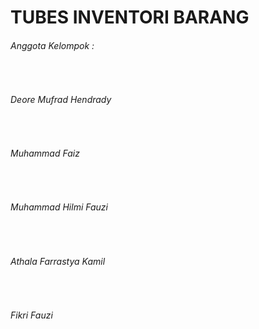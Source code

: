 <h1>TUBES INVENTORI BARANG</h1>
<h6>Anggota Kelompok :</h6><br>
<h6>Deore Mufrad Hendrady</h6><br>
<h6>Muhammad Faiz</h6><br>
<h6>Muhammad Hilmi Fauzi</h6><br>
<h6>Athala Farrastya Kamil</h6><br>
<h6>Fikri Fauzi</h6><br>
